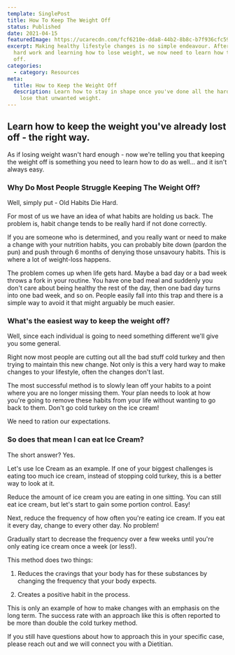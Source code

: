 ```yaml
---
template: SinglePost
title: How To Keep The Weight Off
status: Published
date: 2021-04-15
featuredImage: https://ucarecdn.com/fcf6210e-dda8-44b2-8b8c-b7f936cfc59a/
excerpt: Making healthy lifestyle changes is no simple endeavour. After all that
  hard work and learning how to lose weight, we now need to learn how to keep it
  off.
categories:
  - category: Resources
meta:
  title: How to Keep the Weight Off
  description: Learn how to stay in shape once you've done all the hard work to
    lose that unwanted weight.
---
```

## Learn how to keep the weight you've already lost off - the right way.

As if losing weight wasn't hard enough - now we're telling you that keeping the weight off is something you need to learn how to do as well... and it isn't always easy.

### Why Do Most People Struggle Keeping The Weight Off?

Well, simply put - Old Habits Die Hard.

For most of us we have an idea of what habits are holding us back. The problem is, habit change tends to be really hard if not done correctly.

If you are someone who is determined, and you really want or need to make a change with your nutrition habits, you can probably bite down (pardon the pun) and push through 6 months of denying those unsavoury habits. This is where a lot of weight-loss happens. 

The problem comes up when life gets hard. Maybe a bad day or a bad week throws a fork in your routine. You have one bad meal and suddenly you don't care about being healthy the rest of the day, then one bad day turns into one bad week, and so on. People easily fall into this trap and there is a simple way to avoid it that might arguably be much easier.

### What's the easiest way to keep the weight off?

Well, since each individual is going to need something different we'll give you some general.

Right now most people are cutting out all the bad stuff cold turkey and then trying to maintain this new change. Not only is this a very hard way to make changes to your lifestyle, often the changes don't last.

The most successful method is to slowly lean off your habits to a point where you are no longer missing them. Your plan needs to look at how you're going to remove these habits from your life without wanting to go back to them. Don't go cold turkey on the ice cream!

We need to ration our expectations.

### So does that mean I can eat Ice Cream?

The short answer? Yes.

Let's use Ice Cream as an example. If one of your biggest challenges is eating too much ice cream, instead of stopping cold turkey, this is a better way to look at it.

Reduce the amount of ice cream you are eating in one sitting. You can still eat ice cream, but let's start to gain some portion control. Easy!

Next, reduce the frequency of how often you're eating ice cream. If you eat it every day, change to every other day. No problem!

Gradually start to decrease the frequency over a few weeks until you're only eating ice cream once a week (or less!). 

This method does two things:

1. Reduces the cravings that your body has for these substances by changing the frequency that your body expects.

2. Creates a positive habit in the process.

This is only an example of how to make changes with an emphasis on the long term. The success rate with an approach like this is often reported to be more than double the cold turkey method.

If you still have questions about how to approach this in your specific case, please reach out and we will connect you with a Dietitian.